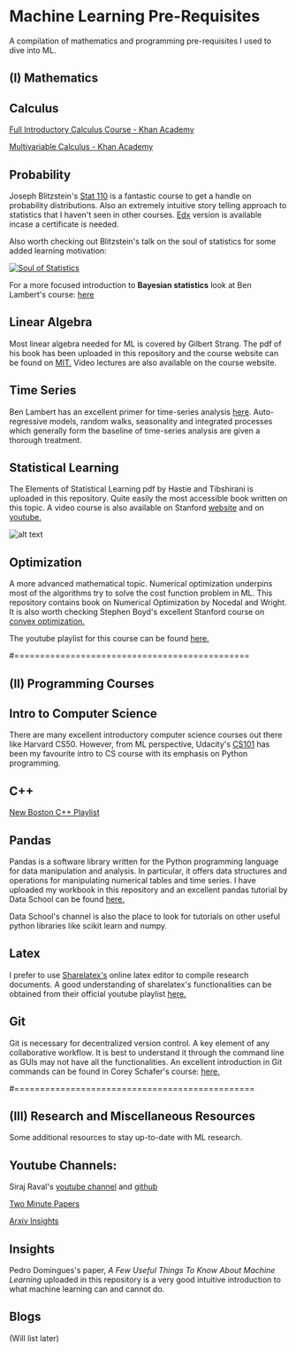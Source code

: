 # Machine Learning Pre-Requisites

A compilation of mathematics and programming pre-requisites I used to dive into ML.

## (I) Mathematics

## Calculus

[Full Introductory Calculus Course - Khan Academy](https://www.khanacademy.org/math/calculus-all-old)

[Multivariable Calculus - Khan Academy](https://www.khanacademy.org/math/multivariable-calculus)

## Probability

Joseph Blitzstein's [Stat 110](https://projects.iq.harvard.edu/stat110/home) is a fantastic course to get a handle on probability distributions. Also an extremely intuitive story telling approach to statistics that I haven't seen in other courses. [Edx](https://www.edx.org/course/introduction-to-probability-0) version is available incase a certificate is needed.

Also worth checking out Blitzstein's talk on the soul of statistics for some added learning motivation:

[![Soul of Statistics](https://img.youtube.com/vi/dzFf3r1yph8/0.jpg)](https://www.youtube.com/watch?v=dzFf3r1yph8)

For a more focused introduction to **Bayesian statistics** look at Ben Lambert's course: [here](https://www.youtube.com/playlist?list=PLwJRxp3blEvZ8AKMXOy0fc0cqT61GsKCG)

## Linear Algebra

Most linear algebra needed for ML is covered by Gilbert Strang. The pdf of his book has been uploaded in this repository and the course website can be found on [MIT.](https://ocw.mit.edu/courses/mathematics/18-06-linear-algebra-spring-2010/) Video lectures are also available on the course website.

## Time Series

Ben Lambert has an excellent primer for time-series analysis [here](https://www.youtube.com/playlist?list=PLvo9ZnEQG5oXC-cg8ecXr6SJZWprEL1UC). Auto-regressive models, random walks, seasonality and integrated processes which generally form the baseline of time-series analysis are given a thorough treatment. 


## Statistical Learning

The Elements of Statistical Learning pdf by Hastie and Tibshirani is uploaded in this repository. Quite easily the most accessible book written on this topic. A video course is also available on Stanford [website](https://lagunita.stanford.edu/courses/HumanitiesScience/StatLearning/Winter2014/about) and on [youtube.](https://www.youtube.com/playlist?list=PLOg0ngHtcqbPTlZzRHA2ocQZqB1D_qZ5V)

![alt text](https://images.springer.com/sgw/books/medium/9780387216065.jpg)


## Optimization

A more advanced mathematical topic. Numerical optimization underpins most of the algorithms try to solve the cost function problem in ML. This repository contains book on Numerical Optimization by Nocedal and Wright. It is also worth checking Stephen Boyd's excellent Stanford course on [convex optimization.](http://web.stanford.edu/class/ee364a/)

The youtube playlist for this course can be found [here.](https://www.youtube.com/playlist?list=PL3940DD956CDF0622)

#==============================================

## (II) Programming Courses

## Intro to Computer Science
There are many excellent introductory computer science courses out there like Harvard CS50. However, from ML perspective, Udacity's [CS101](https://in.udacity.com/course/intro-to-computer-science--udcs101-india) has been my favourite intro to CS course with its emphasis on Python programming. 

## C++
[New Boston C++ Playlist](https://www.youtube.com/playlist?list=PLAE85DE8440AA6B83)

## Pandas
Pandas is a software library written for the Python programming language for data manipulation and analysis. In particular, it offers data structures and operations for manipulating numerical tables and time series. I have uploaded my workbook in this repository and an excellent pandas tutorial by Data School can be found [here.](https://www.youtube.com/playlist?list=PL5-da3qGB5ICCsgW1MxlZ0Hq8LL5U3u9y)

Data School's channel is also the place to look for tutorials on other useful python libraries like scikit learn and numpy.

## Latex
I prefer to use [Sharelatex's](https://www.sharelatex.com/) online latex editor to compile research documents. A good understanding of sharelatex's functionalities can be obtained from their official youtube playlist [here.](https://www.youtube.com/playlist?list=PLCRFsOKSM7ePUBOfh3O-K5XZldM5uCPwk)

## Git
Git is necessary for decentralized version control. A key element of any collaborative workflow. It is best to understand it through the command line as GUIs may not have all the functionalities. An excellent introduction in Git commands can be found in Corey Schafer's course: [here.](https://www.youtube.com/playlist?list=PL-osiE80TeTuRUfjRe54Eea17-YfnOOAx)

#===============================================

## (III) Research and Miscellaneous Resources
Some additional resources to stay up-to-date with ML research.
## Youtube Channels:
Siraj Raval's [youtube channel](https://www.youtube.com/channel/UCWN3xxRkmTPmbKwht9FuE5A) and [github](https://github.com/llSourcell)

[Two Minute Papers](https://www.youtube.com/user/keeroyz)

[Arxiv Insights](https://www.youtube.com/channel/UCNIkB2IeJ-6AmZv7bQ1oBYg)

## Insights

Pedro Domingues's paper, *A Few Useful Things To Know About Machine Learning* uploaded in this repository is a very good intuitive introduction to what machine learning can and cannot do. 

## Blogs

(Will list later)
